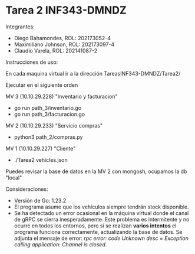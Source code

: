 # Tarea 2 INF343-DMNDZ

Integrantes:
  - Diego Bahamondes, ROL: 202173052-4
  - Maximiliano Johnson, ROL: 202173097-4
  - Claudio Varela, ROL: 202141087-2

Instrucciones de uso:

En cada maquina virtual ir a la dirección TareasINF343-DMNDZ/Tarea2/

Ejecutar en el siguiente orden

MV 3 (10.10.29.228) "Inventario y facturacion"

- go run path_3/inventario.go
- go run path_3/facturacion.go

MV 2 (10.10.29.233) "Servicio compras"

- python3 path_2/compras.py

MV 1 (10.10.29.227) "Cliente"

- ./Tarea2 vehicles.json

Puedes revisar la base de datos en la MV 2 con mongosh, ocupamos la db "local"



Consideraciones:
- Versión de Go: 1.23.2
- El programa asume que los vehículos siempre tendrán stock disponible.
- Se ha detectado un error ocasional en la máquina virtual donde el canal de gRPC se cierra inesperadamente. Este problema es intermitente y no ocurre en todos los entornos, pero si se realizan **varios intentos** el programa funciona correctamente, actualizando la base de datos.
Se adjunta el mensaje de error: *rpc error: code Unknown desc = Exception calling application: Channel is closed*.


